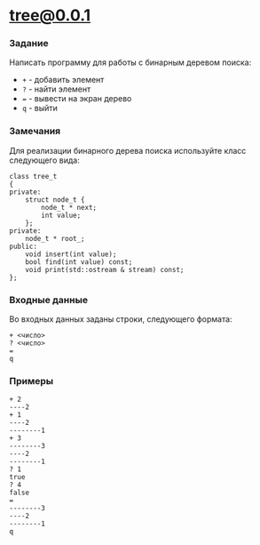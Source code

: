 # tree@0.0.1

### Задание
Написать программу для работы с бинарным деревом поиска:
- `+` - добавить элемент
- `?` - найти элемент
- `=` - вывести на экран дерево
- `q` - выйти

### Замечания
Для реализации бинарного дерева поиска используйте класс следующего вида:
```
class tree_t
{
private:
    struct node_t {
        node_t * next;
        int value;
    };
private:
    node_t * root_;
public:
    void insert(int value);
    bool find(int value) const;
    void print(std::ostream & stream) const;
};
```

### Входные данные
Во входных данных заданы строки, следующего формата:
```
+ <число>
? <число>
=
q
```

### Примеры
```
+ 2
----2
+ 1
----2
--------1
+ 3
--------3
----2
--------1
? 1
true
? 4
false
=
--------3
----2
--------1
q
```
